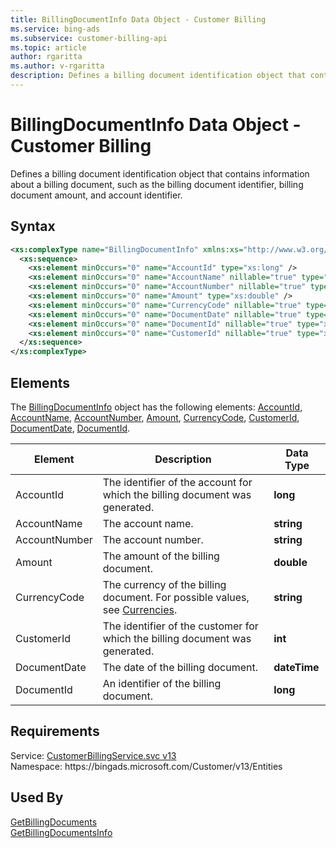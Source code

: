 ```yaml
---
title: BillingDocumentInfo Data Object - Customer Billing
ms.service: bing-ads
ms.subservice: customer-billing-api
ms.topic: article
author: rgaritta
ms.author: v-rgaritta
description: Defines a billing document identification object that contains information about a billing document, such as the billing document identifier, billing document amount, and account identifier.
---
```

# BillingDocumentInfo Data Object - Customer Billing
Defines a billing document identification object that contains information about a billing document, such as the billing document identifier, billing document amount, and account identifier.

## Syntax
```xml
<xs:complexType name="BillingDocumentInfo" xmlns:xs="http://www.w3.org/2001/XMLSchema">
  <xs:sequence>
    <xs:element minOccurs="0" name="AccountId" type="xs:long" />
    <xs:element minOccurs="0" name="AccountName" nillable="true" type="xs:string" />
    <xs:element minOccurs="0" name="AccountNumber" nillable="true" type="xs:string" />
    <xs:element minOccurs="0" name="Amount" type="xs:double" />
    <xs:element minOccurs="0" name="CurrencyCode" nillable="true" type="xs:string" />
    <xs:element minOccurs="0" name="DocumentDate" nillable="true" type="xs:dateTime" />
    <xs:element minOccurs="0" name="DocumentId" nillable="true" type="xs:long" />
    <xs:element minOccurs="0" name="CustomerId" nillable="true" type="xs:int" />
  </xs:sequence>
</xs:complexType>
```

## <a name="elements"></a>Elements

The [BillingDocumentInfo](billingdocumentinfo.md) object has the following elements: [AccountId](#accountid), [AccountName](#accountname), [AccountNumber](#accountnumber), [Amount](#amount), [CurrencyCode](#currencycode), [CustomerId](#customerid), [DocumentDate](#documentdate), [DocumentId](#documentid).

|Element|Description|Data Type|
|-----------|---------------|-------------|
|<a name="accountid"></a>AccountId|The identifier of the account for which the billing document was generated.|**long**|
|<a name="accountname"></a>AccountName|The account name.|**string**|
|<a name="accountnumber"></a>AccountNumber|The account number.|**string**|
|<a name="amount"></a>Amount|The amount of the billing document.|**double**|
|<a name="currencycode"></a>CurrencyCode|The currency of the billing document. For possible values, see [Currencies](../guides/currencies.md).|**string**|
|<a name="customerid"></a>CustomerId|The identifier of the customer for which the billing document was generated.|**int**|
|<a name="documentdate"></a>DocumentDate|The date of the billing document.|**dateTime**|
|<a name="documentid"></a>DocumentId|An identifier of the billing document.|**long**|

## Requirements
Service: [CustomerBillingService.svc v13](https://clientcenter.api.bingads.microsoft.com/Api/Billing/v13/CustomerBillingService.svc)  
Namespace: https\://bingads.microsoft.com/Customer/v13/Entities  

## Used By
[GetBillingDocuments](getbillingdocuments.md)  
[GetBillingDocumentsInfo](getbillingdocumentsinfo.md)  
